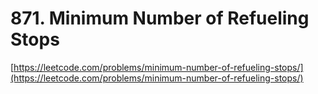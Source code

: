 # 871. Minimum Number of Refueling Stops

[https://leetcode.com/problems/minimum-number-of-refueling-stops/](https://leetcode.com/problems/minimum-number-of-refueling-stops/)
